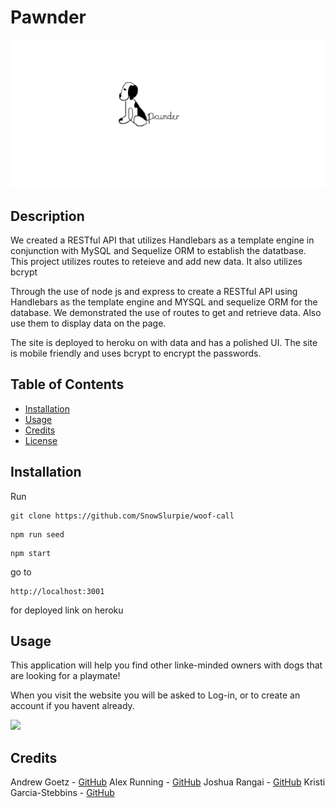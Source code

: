 # Pawnder

<img src="images/pawnder.png">

## Description

We created a RESTful API that utilizes Handlebars as a template engine in conjunction with MySQL and Sequelize ORM to establish the datatbase. This project utilizes routes to reteieve and add new data. It also utilizes bcrypt

Through the use of node js and express to create a RESTful API using Handlebars as the template engine and MYSQL and sequelize ORM for the database. We demonstrated the use of routes to get and retrieve data. Also use them to display data on the page.

The site is deployed to heroku on with data and has a polished UI. The site is mobile friendly and uses bcrypt to encrypt the passwords.

## Table of Contents

- [Installation](#installation)
- [Usage](#usage)
- [Credits](#credits)
- [License](#license)

## Installation

Run

```text
git clone https://github.com/SnowSlurpie/woof-call
```

```text
npm run seed
```

```text
npm start
```
go to

```text
http://localhost:3001
```
for deployed link on heroku

<!-- ```text
//heroku link here
``` -->

## Usage

This application will help you find other linke-minded owners with dogs that are looking for a playmate!

When you visit the website you will be asked to Log-in, or to create an account if you havent already.

<img src= "./images/main.png">



## Credits


Andrew Goetz - [GitHub](https://github.com/agoetz4407)
Alex Running - [GitHub](https://github.com/SnowSlurpie)
Joshua Rangai - [GitHub](https://github.com/jrrangai)
Kristi Garcia-Stebbins - [GitHub](https://github.com/kristiboo03)


